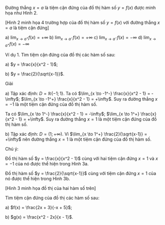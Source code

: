 Đường thẳng $x = a$ là tiệm cận đứng của đồ thị hàm số $y = f(x)$ được minh họa như Hình 2.

[Hình 2 minh họa 4 trường hợp của đồ thị hàm số $y = f(x)$ với đường thẳng $x = a$ là tiệm cận đứng]

a) $\lim_{x \to a^+} f(x) = +\infty$
b) $\lim_{x \to a^-} f(x) = +\infty$
c) $\lim_{x \to a^-} f(x) = -\infty$
d) $\lim_{x \to a^+} f(x) = -\infty$

Ví dụ 1. Tìm tiệm cận đứng của đồ thị các hàm số sau:

a) $y = \frac{x}{x^2 - 1}$;

b) $y = \frac{2}{\sqrt{x-1}}$.

Giải

a) Tập xác định: $D = \mathbb{R}\{-1; 1\}$. Ta có $\lim_{x \to -1^-} \frac{x}{x^2 - 1} = -\infty$; $\lim_{x \to -1^+} \frac{x}{x^2 - 1} = +\infty$. Suy ra đường thẳng $x = -1$ là một tiệm cận đứng của đồ thị hàm số.

Ta có $\lim_{x \to 1^-} \frac{x}{x^2 - 1} = -\infty$; $\lim_{x \to 1^+} \frac{x}{x^2 - 1} = +\infty$. Suy ra đường thẳng $x = 1$ là một tiệm cận đứng của đồ thị hàm số.

b) Tập xác định: $D = (1; +\infty)$. Vì $\lim_{x \to 1^+} \frac{2}{\sqrt{x-1}} = +\infty$ nên đường thẳng $x = 1$ là một tiệm cận đứng của đồ thị hàm số.

Chú ý:

Đồ thị hàm số $y = \frac{x}{x^2 - 1}$ cùng với hai tiệm cận đứng $x = 1$ và $x = -1$ của nó được thể hiện trong Hình 3a.

Đồ thị hàm số $y = \frac{2}{\sqrt{x-1}}$ cùng với tiệm cận đứng $x = 1$ của nó được thể hiện trong Hình 3b.

[Hình 3 minh họa đồ thị của hai hàm số trên]

Tìm tiệm cận đứng của đồ thị các hàm số sau:

a) $f(x) = \frac{2x + 3}{-x + 5}$;

b) $g(x) = \frac{x^2 - 2x}{x - 1}$.